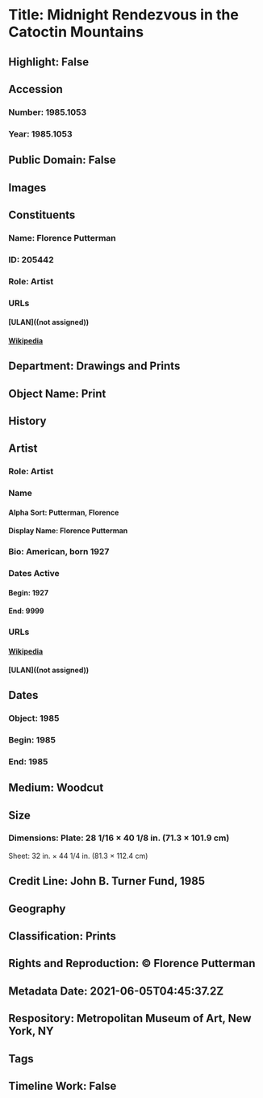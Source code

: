 # Title: Midnight Rendezvous in the Catoctin Mountains
## Highlight: False
## Accession
### Number: 1985.1053
### Year: 1985.1053
## Public Domain: False
## Images
## Constituents
### Name: Florence Putterman
### ID: 205442
### Role: Artist
### URLs
#### [ULAN]((not assigned))
#### [Wikipedia](https://www.wikidata.org/wiki/Q94649293)
## Department: Drawings and Prints
## Object Name: Print
## History
## Artist
### Role: Artist
### Name
#### Alpha Sort: Putterman, Florence
#### Display Name: Florence Putterman
### Bio: American, born 1927
### Dates Active
#### Begin: 1927
#### End: 9999
### URLs
#### [Wikipedia](https://www.wikidata.org/wiki/Q94649293)
#### [ULAN]((not assigned))
## Dates
### Object: 1985
### Begin: 1985
### End: 1985
## Medium: Woodcut
## Size
### Dimensions: Plate: 28 1/16 × 40 1/8 in. (71.3 × 101.9 cm)
Sheet: 32 in. × 44 1/4 in. (81.3 × 112.4 cm)
## Credit Line: John B. Turner Fund, 1985
## Geography
## Classification: Prints
## Rights and Reproduction: © Florence Putterman
## Metadata Date: 2021-06-05T04:45:37.2Z
## Respository: Metropolitan Museum of Art, New York, NY
## Tags
## Timeline Work: False